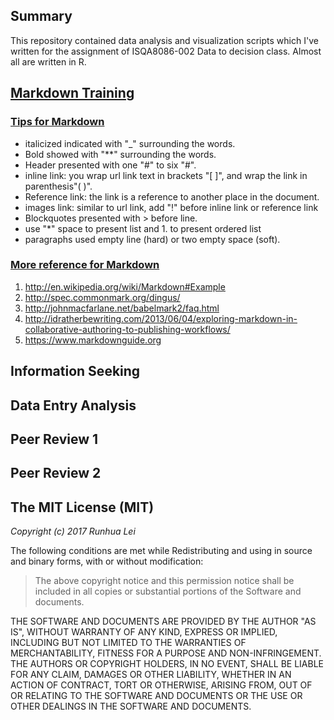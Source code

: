 ## Summary 
This repository contained data analysis and visualization scripts which I've written for the assignment of ISQA8086-002 Data to decision class. Almost all are written in R.

## [**Markdown Training**](https://www.markdowntutorial.com)  
### [Tips for Markdown](https://www.markdowntutorial.com)
* italicized indicated with "_" surrounding the words.
* Bold showed with "**" surrounding the words.
* Header presented with one "#" to six "#". 
* inline link: you wrap url link text in brackets "[ ]", and wrap the link in parenthesis"( )".
* Reference link:  the link is a reference to another place in the document.
* images link: similar to url link, add "!" before inline link or reference link
* Blockquotes presented with > before line.
* use "*" space to present list and 1. to present ordered list
* paragraphs used empty line (hard) or two empty space (soft).
### [More reference for Markdown](https://www.markdowntutorial.com)
1. http://en.wikipedia.org/wiki/Markdown#Example
2. http://spec.commonmark.org/dingus/
3. http://johnmacfarlane.net/babelmark2/faq.html
4. http://idratherbewriting.com/2013/06/04/exploring-markdown-in-collaborative-authoring-to-publishing-workflows/
5. https://www.markdownguide.org

## Information Seeking  

## Data Entry Analysis  

## Peer Review 1

## Peer Review 2  

## The MIT License (MIT)

_Copyright (c) 2017 Runhua Lei_      

The following conditions are met while Redistributing and using in source and binary forms, with or without modification:
>The above copyright notice and this permission notice shall be included in all copies or substantial portions of the Software and documents.

THE SOFTWARE AND DOCUMENTS ARE PROVIDED BY THE AUTHOR "AS IS", WITHOUT WARRANTY OF ANY KIND, EXPRESS OR IMPLIED, INCLUDING BUT NOT LIMITED TO THE WARRANTIES OF MERCHANTABILITY, FITNESS FOR A PURPOSE AND NON-INFRINGEMENT. THE AUTHORS OR COPYRIGHT HOLDERS, IN NO EVENT, SHALL BE LIABLE FOR ANY CLAIM, DAMAGES OR OTHER LIABILITY, WHETHER IN AN ACTION OF CONTRACT, TORT OR OTHERWISE, ARISING FROM, OUT OF OR RELATING TO THE SOFTWARE AND DOCUMENTS OR THE USE OR OTHER DEALINGS IN THE SOFTWARE AND DOCUMENTS.









